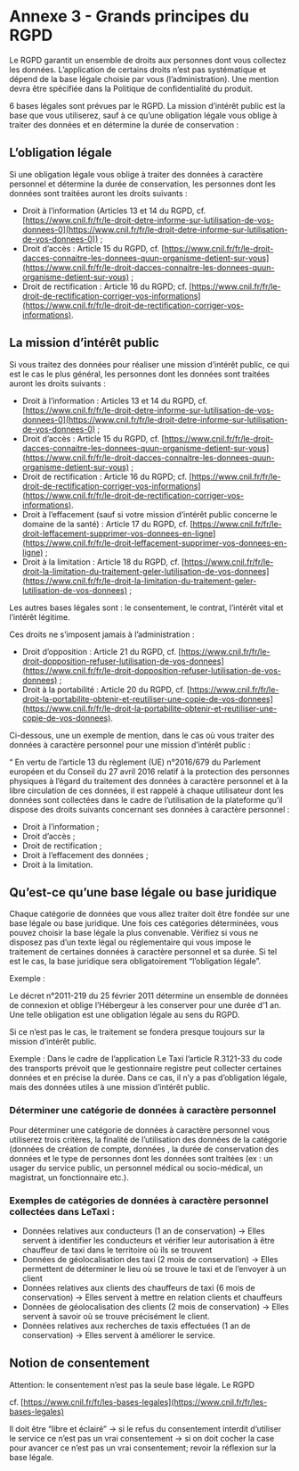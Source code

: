 # Annexe 3 - Grands principes du RGPD

Le RGPD garantit un ensemble de droits aux personnes dont vous collectez les données. L’application de certains droits n’est pas systématique et dépend de la base légale choisie par vous (l’administration). Une mention devra être spécifiée dans la Politique de confidentialité du produit.

6 bases légales sont prévues par le RGPD. La mission d’intérêt public est la base que vous utiliserez, sauf à ce qu’une obligation légale vous oblige à traiter des données et en détermine la durée de conservation :

## L’obligation légale

Si une obligation légale vous oblige à traiter des données à caractère personnel et détermine la durée de conservation, les personnes dont les données sont traitées auront les droits suivants :

* Droit à l’information (Articles 13 et 14 du RGPD, cf. [https://www.cnil.fr/fr/le-droit-detre-informe-sur-lutilisation-de-vos-donnees-0](https://www.cnil.fr/fr/le-droit-detre-informe-sur-lutilisation-de-vos-donnees-0)) ;
* Droit d’accès : Article 15 du RGPD, cf. [https://www.cnil.fr/fr/le-droit-dacces-connaitre-les-donnees-quun-organisme-detient-sur-vous](https://www.cnil.fr/fr/le-droit-dacces-connaitre-les-donnees-quun-organisme-detient-sur-vous) ;
* Droit de rectification : Article 16 du RGPD; cf. [https://www.cnil.fr/fr/le-droit-de-rectification-corriger-vos-informations](https://www.cnil.fr/fr/le-droit-de-rectification-corriger-vos-informations).

## La mission d’intérêt public

Si vous traitez des données pour réaliser une mission d’intérêt public, ce qui est le cas le plus général, les personnes dont les données sont traitées auront les droits suivants :

* Droit à l’information : Articles 13 et 14 du RGPD, cf. [https://www.cnil.fr/fr/le-droit-detre-informe-sur-lutilisation-de-vos-donnees-0](https://www.cnil.fr/fr/le-droit-detre-informe-sur-lutilisation-de-vos-donnees-0) ;
* Droit d’accès : Article 15 du RGPD, cf. [https://www.cnil.fr/fr/le-droit-dacces-connaitre-les-donnees-quun-organisme-detient-sur-vous](https://www.cnil.fr/fr/le-droit-dacces-connaitre-les-donnees-quun-organisme-detient-sur-vous) ;
* Droit de rectification : Article 16 du RGPD; cf. [https://www.cnil.fr/fr/le-droit-de-rectification-corriger-vos-informations](https://www.cnil.fr/fr/le-droit-de-rectification-corriger-vos-informations).
* Droit à l’effacement (sauf si votre mission d’intérêt public concerne le domaine de la santé) : Article 17 du RGPD, cf. [https://www.cnil.fr/fr/le-droit-leffacement-supprimer-vos-donnees-en-ligne](https://www.cnil.fr/fr/le-droit-leffacement-supprimer-vos-donnees-en-ligne) ;
* Droit à la limitation : Article 18 du RGPD, cf. [https://www.cnil.fr/fr/le-droit-la-limitation-du-traitement-geler-lutilisation-de-vos-donnees](https://www.cnil.fr/fr/le-droit-la-limitation-du-traitement-geler-lutilisation-de-vos-donnees) ;

Les autres bases légales sont : le consentement, le contrat, l’intérêt vital et l’intérêt légitime.

Ces droits ne s’imposent jamais à l’administration :

* Droit d’opposition : Article 21 du RGPD, cf. [https://www.cnil.fr/fr/le-droit-dopposition-refuser-lutilisation-de-vos-donnees](https://www.cnil.fr/fr/le-droit-dopposition-refuser-lutilisation-de-vos-donnees) ;
* Droit à la portabilité : Article 20 du RGPD, cf. [https://www.cnil.fr/fr/le-droit-la-portabilite-obtenir-et-reutiliser-une-copie-de-vos-donnees](https://www.cnil.fr/fr/le-droit-la-portabilite-obtenir-et-reutiliser-une-copie-de-vos-donnees).

Ci-dessous, une un exemple de mention, dans le cas où vous traiter des données à caractère personnel pour une mission d’intérêt public :

“ En vertu de l’article 13 du règlement (UE) n°2016/679 du Parlement européen et du Conseil du 27 avril 2016 relatif à la protection des personnes physiques à l’égard du traitement des données à caractère personnel et à la libre circulation de ces données, il est rappelé à chaque utilisateur dont les données sont collectées dans le cadre de l’utilisation de la plateforme qu’il dispose des droits suivants concernant ses données à caractère personnel :

* Droit à l’information ;
* Droit d’accès ;
* Droit de rectification ;
* Droit à l’effacement des données ;
* Droit à la limitation.

## Qu’est-ce qu’une base légale ou base juridique

Chaque catégorie de données que vous allez traiter doit être fondée sur une base légale ou base juridique. Une fois ces catégories déterminées, vous pouvez choisir la base légale la plus convenable. Vérifiez si vous ne disposez pas d’un texte légal ou réglementaire qui vous impose le traitement de certaines données à caractère personnel et sa durée. Si tel est le cas, la base juridique sera obligatoirement “l’obligation légale”.

Exemple :

Le décret n°2011-219 du 25 février 2011 détermine un ensemble de données de connexion et oblige l’Hébergeur à les conserver pour une durée d’1 an. Une telle obligation est une obligation légale au sens du RGPD.

Si ce n’est pas le cas, le traitement se fondera presque toujours sur la mission d’intérêt public.

Exemple : Dans le cadre de l’application Le Taxi l’article R.3121-33 du code des transports prévoit que le gestionnaire registre peut collecter certaines données et en précise la durée. Dans ce cas, il n’y a pas d’obligation légale, mais des données utiles à une mission d’intérêt public.

### Déterminer une catégorie de données à caractère personnel

Pour déterminer une catégorie de données à caractère personnel vous utiliserez trois critères, la finalité de l’utilisation des données de la catégorie (données de création de compte, données , la durée de conservation des données et le type de personnes dont les données sont traitées (ex : un usager du service public, un personnel médical ou socio-médical, un magistrat, un fonctionnaire etc.).

### Exemples de catégories de données à caractère personnel collectées dans LeTaxi :

* Données relatives aux conducteurs (1 an de conservation) → Elles servent à identifier les conducteurs et vérifier leur autorisation à être chauffeur de taxi dans le territoire où ils se trouvent
* Données de géolocalisation des taxi (2 mois de conservation) → Elles permettent de déterminer le lieu où se trouve le taxi et de l’envoyer à un client
* Données relatives aux clients des chauffeurs de taxi (6 mois de conservation) → Elles servent à mettre en relation clients et chauffeurs
* Données de géolocalisation des clients (2 mois de conservation) → Elles servent à savoir où se trouve précisément le client.
* Données relatives aux recherches de taxis effectuées (1 an de conservation) → Elles servent à améliorer le service.

## Notion de consentement

Attention: le consentement n’est pas la seule base légale. Le RGPD

cf. [https://www.cnil.fr/fr/les-bases-legales](https://www.cnil.fr/fr/les-bases-legales)

Il doit être “libre et éclairé” -> si le refus du consentement interdit d’utiliser le service ce n’est pas un vrai consentement -> si on doit cocher la case pour avancer ce n’est pas un vrai consentement; revoir la réflexion sur la base légale.
